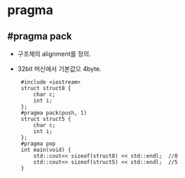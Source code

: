 # pragma
## \#pragma pack
 * 구조체의 alignment를 정의.
 * 32bit 머신에서 기본값으 4byte.

        #include <iostream>
        struct struct8 {
            char c;
            int i;
        };
        #pragma pack(push, 1)
        struct struct5 {
            char c;
            int i;
        };
        #pragma pop
        int main(void) {
            std::cout<< sizeof(struct8) << std::endl;  //8
            std::cout<< sizeof(struct5) << std::endl;  //5
        }
